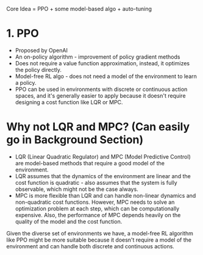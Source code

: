 
Core Idea = PPO + some model-based algo + auto-tuning


# 1. PPO
- Proposed by OpenAI
- An on-policy algorithm - improvement of policy gradient methods
- Does not require a value function approximation, instead, it optimizes the policy directly.
- Model-free RL algo - does not need a model of the environment to learn a policy.
- PPO can be used in environments with discrete or continuous action spaces, and it's generally easier to apply because it doesn't require designing a cost function like LQR or MPC.


# Why not LQR and MPC? (Can easily go in Background Section)
- LQR (Linear Quadratic Regulator) and MPC (Model Predictive Control) are model-based methods that require a good model of the environment. 
- LQR assumes that the dynamics of the environment are linear and the cost function is quadratic - also assumes that the system is fully observable, which might not be the case always.
- MPC is more flexible than LQR and can handle non-linear dynamics and non-quadratic cost functions. However, MPC needs to solve an optimization problem at each step, which can be computationally expensive. Also, the performance of MPC depends heavily on the quality of the model and the cost function.

Given the diverse set of environments we have, a model-free RL algorithm like PPO might be more suitable because it doesn't require a model of the environment and can handle both discrete and continuous actions. 

